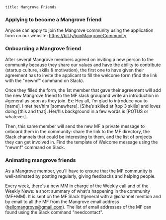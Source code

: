```
title: Mangrove Friends
```

### Applying to become a Mangrove friend
Anyone can apply to join the Mangrove community using the application form on our website: https://bit.ly/joinMangroveCommunity

### Onboarding a Mangrove friend
After several Mangrove members agreed on inviting a new person to the community because they share our values and have the ability to contribute (startup culture, skills & motivation), the first one to have given their agreement has to invite the applicant to fill the welcome form (find the link with the "newmf" command on Slack).

Once they filled the form, the 1st member that gave their agreement will add the new Mangrove friend to the MF slack  groupand write an introduction in #general as soon as they join.
Ex: Hey all, I’m glad to introduce you to [name]. I met her/him [somewhere]. (S)he’s skilled at [top 3 skills] and loves doing [this and that]. Her/his background in a few words is [POTUS or whatever].

Then, this same member will send the new MF a private message to onboard them in the community: share the link to the MF directory, the Slack channels that could be interesting to them, and the list of projects they can get involved in. Find the template of Welcome message using the "newmf" command on Slack.


### Animating mangrove friends

As a Mangrove member, you'll have to ensure that the MF community is well-animated by posting regularly, giving feedbacks and helping people.

Every week, there's a new MM in charge of the Weekly call and of the Weekly News: a short summary of what's happening in the community (MF+MM). It is sent on the MF Slack #general with a @channel mention and by email to all the MF from the Mangrove email address (hellomangrove@gmail.com). The list of email addresses of the MF can found using the Slack command "needcontact".
